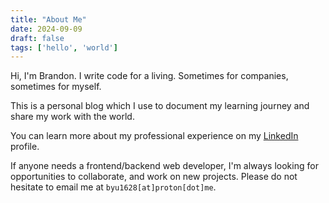 ```yaml
---
title: "About Me"
date: 2024-09-09
draft: false
tags: ['hello', 'world']
---
```


Hi, I'm Brandon. I write code for a living. Sometimes for companies, sometimes for myself.

This is a personal blog which I use to document my learning journey and share my work with the world.

You can learn more about my professional experience on my [LinkedIn](https://www.linkedin.com/in/gohanko/) profile.

If anyone needs a frontend/backend web developer, I'm always looking for opportunities to collaborate, and work on new projects. Please do not hesitate to email me at `byu1628[at]proton[dot]me`.